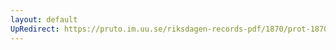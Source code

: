 ```yaml
---
layout: default
UpRedirect: https://pruto.im.uu.se/riksdagen-records-pdf/1870/prot-1870--ak--219.pdf
---
```

